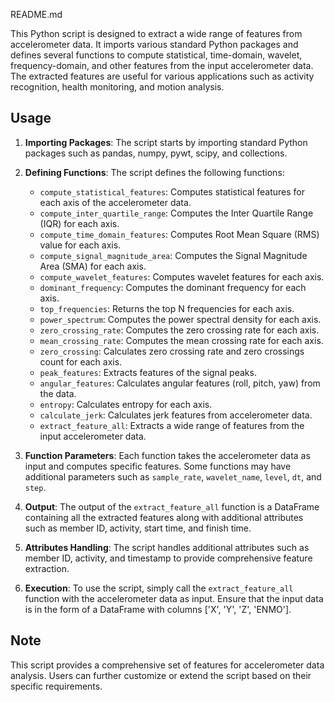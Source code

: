 README.md

This Python script is designed to extract a wide range of features from accelerometer data. It imports various standard Python packages and defines several functions to compute statistical, time-domain, wavelet, frequency-domain, and other features from the input accelerometer data. The extracted features are useful for various applications such as activity recognition, health monitoring, and motion analysis.

## Usage

1. **Importing Packages**: The script starts by importing standard Python packages such as pandas, numpy, pywt, scipy, and collections.

2. **Defining Functions**: The script defines the following functions:

    - `compute_statistical_features`: Computes statistical features for each axis of the accelerometer data.
    - `compute_inter_quartile_range`: Computes the Inter Quartile Range (IQR) for each axis.
    - `compute_time_domain_features`: Computes Root Mean Square (RMS) value for each axis.
    - `compute_signal_magnitude_area`: Computes the Signal Magnitude Area (SMA) for each axis.
    - `compute_wavelet_features`: Computes wavelet features for each axis.
    - `dominant_frequency`: Computes the dominant frequency for each axis.
    - `top_frequencies`: Returns the top N frequencies for each axis.
    - `power_spectrum`: Computes the power spectral density for each axis.
    - `zero_crossing_rate`: Computes the zero crossing rate for each axis.
    - `mean_crossing_rate`: Computes the mean crossing rate for each axis.
    - `zero_crossing`: Calculates zero crossing rate and zero crossings count for each axis.
    - `peak_features`: Extracts features of the signal peaks.
    - `angular_features`: Calculates angular features (roll, pitch, yaw) from the data.
    - `entropy`: Calculates entropy for each axis.
    - `calculate_jerk`: Calculates jerk features from accelerometer data.
    - `extract_feature_all`: Extracts a wide range of features from the input accelerometer data.

3. **Function Parameters**: Each function takes the accelerometer data as input and computes specific features. Some functions may have additional parameters such as `sample_rate`, `wavelet_name`, `level`, `dt`, and `step`.

4. **Output**: The output of the `extract_feature_all` function is a DataFrame containing all the extracted features along with additional attributes such as member ID, activity, start time, and finish time.

5. **Attributes Handling**: The script handles additional attributes such as member ID, activity, and timestamp to provide comprehensive feature extraction.

6. **Execution**: To use the script, simply call the `extract_feature_all` function with the accelerometer data as input. Ensure that the input data is in the form of a DataFrame with columns ['X', 'Y', 'Z', 'ENMO'].

## Note

This script provides a comprehensive set of features for accelerometer data analysis. Users can further customize or extend the script based on their specific requirements.
